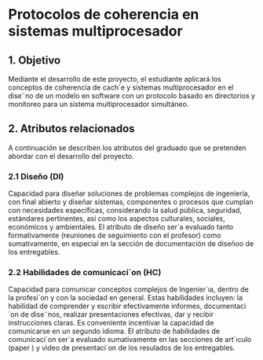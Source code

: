 # Protocolos de coherencia en sistemas multiprocesador

## 1. Objetivo

Mediante el desarrollo de este proyecto, el estudiante aplicará los conceptos de coherencia de
cach´e y sistemas multiprocesador en el dise˜no de un modelo en software con un protocolo basado
en directorios y monitoreo para un sistema multiprocesador simultáneo.

## 2. Atributos relacionados
A continuación se describen los atributos del graduado que se pretenden abordar con el desarrollo del proyecto.

### 2.1 Diseño (DI)
Capacidad para diseñar soluciones de problemas complejos de ingeniería, con final abierto y diseñar sistemas, componentes o procesos que cumplan con necesidades específicas, considerando
la salud pública, seguridad, estándares pertinentes, así como los aspectos culturales, sociales,
económicos y ambientales.
El atributo de diseño ser´a evaluado tanto formativamente (reuniones de seguimiento con el
profesor) como sumativamente, en especial en la sección de documentación de diseñoo de los
entregables.

### 2.2 Habilidades de comunicaci´on (HC)
Capacidad para comunicar conceptos complejos de Ingenier´ıa, dentro de la profesi´on y con la
sociedad en general. Estas habilidades incluyen: la habilidad de comprender y escribir efectivamente informes, documentaci´on de dise˜nos, realizar presentaciones efectivas, dar y recibir
instrucciones claras. Es conveniente incentivar la capacidad de comunicarse en un segundo
idioma.
El atributo de habilidades de comunicaci´on ser´a evaluado sumativamente en las secciones de
art´ıculo (paper ) y video de presentaci´on de los resulados de los entregables.


